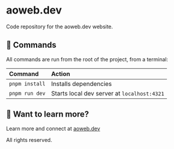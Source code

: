 # aoweb.dev

Code repository for the aoweb.dev website.

## 🧞 Commands

All commands are run from the root of the project, from a terminal:

| Command        | Action                                      |
| :------------- | :------------------------------------------ |
| `pnpm install` | Installs dependencies                       |
| `pnpm run dev` | Starts local dev server at `localhost:4321` |

## 👀 Want to learn more?

Learn more and connect at [aoweb.dev](https://www.aoweb.dev/)

All rights reserved.
